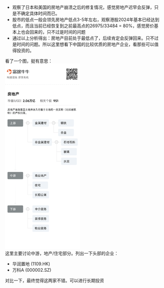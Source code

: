 - 观察了日本和美国的房地产崩溃之后的修复情况，感觉房地产迟早会反弹，只是不确定具体时间而已。
- 股市的低点一般会领先房地产低点3-5年左右，观察港股2024年基本已经达到低点，而且当前已经恢复到之前最高点的26975/33484 = 80%，感觉房价基本上也会回来的，只不过是时间的问题
- 通过以上分析得出：房地产目前处于最低点了，后续肯定会反弹回来。只不过是时间的问题。所以这里想看下中国的比较优质的房地产企业，看那些可以值得投资的。

看了一个图，挺有意思：
<br><img src="./房地产/房地产结构图.jpg" alt="房地产结构图" height="600"></br>
这里主要讨论中游，地产/住宅部分。列出一下头部的企业：

- 华润置地​​ (1109.HK)
- ​万科A​​ (000002.SZ)

对比一下，最终觉得这两家不错。可以进行长期投资

